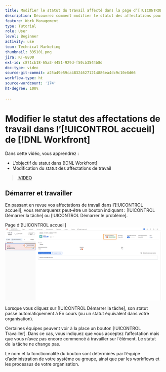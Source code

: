 ```yaml
---
title: Modifier le statut du travail affecté dans la page d’[!UICONTROL accueil]
description: Découvrez comment modifier le statut des affectations pour indiquer qu’un travail est en cours à partir de la page d’[!UICONTROL accueil]. Comprenez pourquoi le statut est important dans  [!DNL  Workfront].
feature: Work Management
type: Tutorial
role: User
level: Beginner
activity: use
team: Technical Marketing
thumbnail: 335101.png
jira: KT-8800
exl-id: c871cb18-65a3-4451-929d-f50cb3544b8d
doc-type: video
source-git-commit: a25a49e59ca483246271214886ea4dc9c10e8d66
workflow-type: ht
source-wordcount: '174'
ht-degree: 100%

---
```


# Modifier le statut des affectations de travail dans l’[!UICONTROL accueil] de [!DNL Workfront]

Dans cette vidéo, vous apprendrez :

* L’objectif du statut dans [!DNL  Workfront]
* Modification du statut des affectations de travail

>[!VIDEO](https://video.tv.adobe.com/v/335101/?quality=12&learn=on)

## Démarrer et travailler

En passant en revue vos affectations de travail dans l’[!UICONTROL accueil], vous remarquerez peut-être un bouton indiquant : [!UICONTROL Démarrer la tâche] ou [!UICONTROL Démarrer le problème].

Page d’[!UICONTROL accueil] ![[!DNL Workfront] où le bouton indique [!UICONTROL Démarrer la tâche].](assets/worker-fundamentals-1.png)

Lorsque vous cliquez sur [!UICONTROL Démarrer la tâche], son statut passe automatiquement à En cours (ou un statut équivalent dans votre organisation).

Certaines équipes peuvent voir à la place un bouton [!UICONTROL Travailler]. Dans ce cas, vous indiquez que vous acceptez l’affectation mais que vous n’avez pas encore commencé à travailler sur l’élément. Le statut de la tâche ne change pas.

Le nom et la fonctionnalité du bouton sont déterminés par l’équipe d’administration de votre système ou groupe, ainsi que par les workflows et les processus de votre organisation.

<!---
learn more URLs
--->
